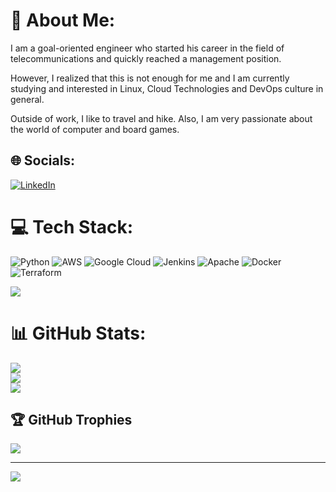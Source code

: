 # 💫 About Me:
I am a goal-oriented engineer who started his career in the field of telecommunications and quickly reached a management position.

However, I realized that this is not enough for me and I am currently studying and interested in Linux, Cloud Technologies and DevOps culture in general.

Outside of work, I like to travel and hike. Also, I am very passionate about the world of computer and board games.


## 🌐 Socials:
[![LinkedIn](https://img.shields.io/badge/LinkedIn-%230077B5.svg?logo=linkedin&logoColor=white)](https://linkedin.com/in/ytym) 

# 💻 Tech Stack:
![Python](https://img.shields.io/badge/python-3670A0?style=flat&logo=python&logoColor=ffdd54) ![AWS](https://img.shields.io/badge/AWS-%23FF9900.svg?style=flat&logo=amazon-aws&logoColor=white) ![Google Cloud](https://img.shields.io/badge/Google%20Cloud-%234285F4.svg?style=flat&logo=google-cloud&logoColor=white) ![Jenkins](https://img.shields.io/badge/jenkins-%232C5263.svg?style=flat&logo=jenkins&logoColor=white) ![Apache](https://img.shields.io/badge/apache-%23D42029.svg?style=flat&logo=apache&logoColor=white) ![Docker](https://img.shields.io/badge/docker-%230db7ed.svg?style=flat&logo=docker&logoColor=white) ![Terraform](https://img.shields.io/badge/terraform-%235835CC.svg?style=flat&logo=terraform&logoColor=white)

![](https://www.codewars.com/users/6lvckmania/badges/micro)
# 📊 GitHub Stats:
![](https://github-readme-stats.vercel.app/api?username=6lvckmania&theme=dark&hide_border=false&include_all_commits=true&count_private=false)<br/>
![](https://github-readme-streak-stats.herokuapp.com/?user=6lvckmania&theme=dark&hide_border=false)<br/>
![](https://github-readme-stats.vercel.app/api/top-langs/?username=6lvckmania&theme=dark&hide_border=false&include_all_commits=true&count_private=false&layout=compact)

## 🏆 GitHub Trophies
![](https://github-profile-trophy.vercel.app/?username=6lvckmania&theme=onedark&no-frame=false&no-bg=true&margin-w=4)

---
[![](https://visitcount.itsvg.in/api?id=6lvckmania&icon=7&color=0)](https://visitcount.itsvg.in)
